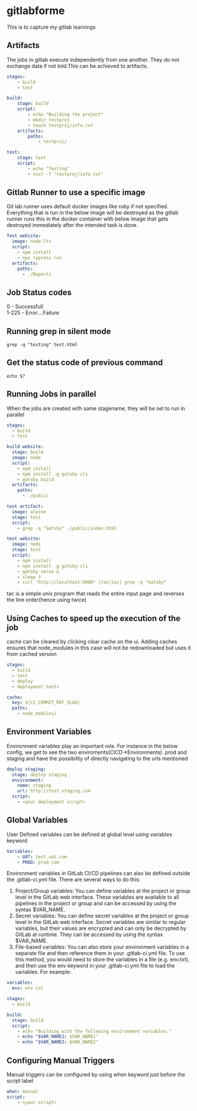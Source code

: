 # gitlabforme
This is to capture my gitlab learnings

## Artifacts
The jobs in gitlab execute independently from one another. They do not exchange data if not told.This can be achieved to artifacts.
```yaml
stages:
    - build
    - test

build:
    stage: build
    script:
        - echo "Building the project"
        - mkdir testproj
        - touch testproj/info.txt
    artifacts:
        paths:
            - testproj/

test:
    stage: test
    script:
        - echo "Testing"
        - test -f "testproj/info.txt"
```
## Gitlab Runner to use a specific image
Git lab runner uses default docker images like ruby if not specified. Everything that is run in the below image will be destroyed as the gitlab runner runs this in the docker container with below image that gets destroyed immediately after the intended task is done.
```yaml
Test website:
  image: node:lts
  script:
    - npm install
    - npx cypress run
  artifacts:
    paths:
      - ./Reports
```
## Job Status codes
0 - Successfull <br>
1-225 - Error....Failure

## Running grep in silent mode
```linux
grep -q "testing" test.html
```

## Get the status code of previous command
```linux
echo $?
```
## Running Jobs in parallel
When the jobs are created with same stagename, they will be set to run in parallel
```yml
stages:
  - build
  - test

build website:
  stage: build
  image: node
  script:
    - npm install
    - npm install -g gatsby-cli
    - gatsby build
  artifacts:
    paths:
      - ./public

test artifact:
  image: alpine
  stage: test
  script:
    - grep -q "Gatsby" ./public/index.html

test website:
  image: node
  stage: test
  script:
    - npm install
    - npm install -g gatsby-cli
    - gatsby serve &
    - sleep 3
    - curl "http://localhost:9000" |tac|tac| grep -q "Gatsby"
```
tac is a simple unix program that reads the entire input page and reverses the line order(hence using twice)

##  Using Caches to speed up the execution of the job
cache can be cleared by clicking clear cache on the ui. Adding caches ensures that node_modules in this case will not be redownloaded but uses it from cached version
```yml
stages:
  - build
  - test
  - deploy
  - deployment tests

cache:
  key: ${CI_COMMIT_REF_SLUG}
  paths:
    - node_modules/
```
## Environment Variables
Environment variables play an important role. For instance in the below config, we get to see the two enviroments(CICD->Environments). prod and staging and have the possibility of directly navigating to the urls mentioned
```yml
deploy staging: 
  stage: deploy staging
  environment:
    name: staging
    url: http://test-staging.com
  script:
    - <your deployment script>
```
## Global Variables
User Defined variables can be defined at global level using variables keyword
```yml
Variables:
    - UAT: test.uat.com
    - PROD: prod.com
```
Environment variables in GitLab CI/CD pipelines can also be defined outside the .gitlab-ci.yml file. There are several ways to do this:
1. Project/Group variables: You can define variables at the project or group level in the GitLab web interface. These variables are available to all pipelines in the project or group and can be accessed by using the syntax $VAR_NAME.<br>
2. Secret variables: You can define secret variables at the project or group level in the GitLab web interface. Secret variables are similar to regular variables, but their values are encrypted and can only be decrypted by GitLab at runtime. They can be accessed by using the syntax $VAR_NAME.<br>
3. File-based variables: You can also store your environment variables in a separate file and then reference them in your .gitlab-ci.yml file. To use this method, you would need to store the variables in a file (e.g. env.txt), and then use the env keyword in your .gitlab-ci.yml file to load the variables. For example:<br>
```yml
variables:
  env: env.txt

stages:
  - build

build:
  stage: build
  script:
    - echo "Building with the following environment variables:"
    - echo "$VAR_NAME1: $VAR_NAME1"
    - echo "$VAR_NAME2: $VAR_NAME2"
```
## Configuring Manual Triggers
Manual triggers can be configured by using when keyword just before the script label
```yml
when: manual
script:
    - <your script>
```

